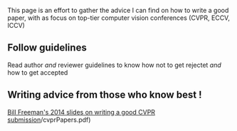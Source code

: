 This page is an effort to gather the advice I can find on how to write a good paper, with as focus on top-tier computer vision conferences (CVPR, ECCV, ICCV) 

</details>

## Follow guidelines

Read author *and* reviewer guidelines to know how not to get rejectet *and* how to get accepted

## Writing advice from those who know best !

[Bill Freeman's 2014 slides on writing a good CVPR submission](https://billf.mit.edu/sites/default/files/documents)/cvprPapers.pdf)
